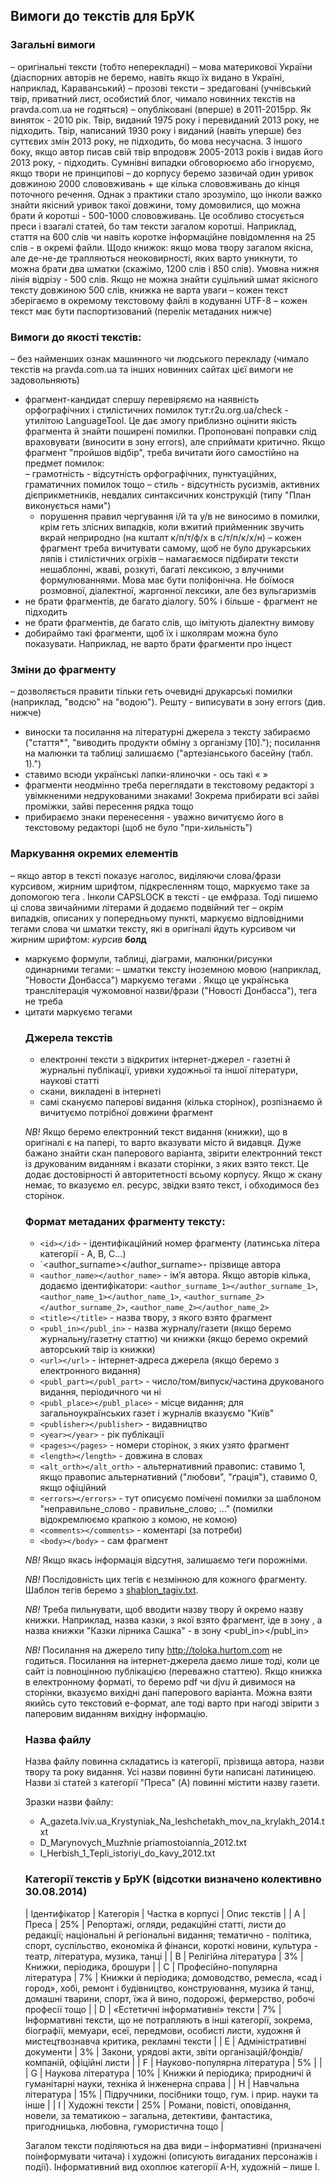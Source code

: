 ﻿## Вимоги до текстів для БрУК

### Загальні вимоги

– оригінальні тексти (тобто неперекладні)
– мова материкової України (діаспорних авторів не беремо, навіть якщо їх видано в Україні, наприклад, Караванський)
– прозові тексти
– зредаговані (учнівський твір, приватний лист, особистий блог, чимало новинних текстів на pravda.com.ua не годяться)
– опубліковані (вперше) в 2011-2015рр. Як виняток - 2010 рік. Твір, виданий 1975 року і перевиданий 2013 року, не підходить. Твір, написаний 1930 року і виданий (навіть уперше) без суттєвих змін 2013 року, не підходить, бо мова несучасна. З іншого боку, якщо автор писав свій твір впродовж 2005-2013 років і видав його 2013 року, - підходить. Сумнівні випадки обговорюємо або ігноруємо, якщо твори не принципові
– до корпусу беремо зазвичай один уривок довжиною 2000 слововживань + ще кілька слововживань до кінця поточного речення. Однак з практики стало зрозуміло, що інколи важко знайти якісний уривок такої довжини, тому домовилися, що можна брати й коротші - 500-1000 слововживань. Це особливо стосується преси і взагалі статей, бо там тексти загалом коротші. Наприклад, стаття на 600 слів чи навіть коротке інформаційне повідомлення на 25 слів - в окремі файли. Щодо книжок: якщо мова твору загалом якісна, але де-не-де трапляються неоковирності, яких варто уникнути, то можна брати два шматки (скажімо, 1200 слів і 850 слів). Умовна нижня лінія відрізу - 500 слів. Якщо не можна знайти суцільний шмат якісного тексту довжиною 500 слів, книжка не варта уваги
– кожен текст зберігаємо в окремому текстовому файлі в кодуванні UTF-8
– кожен текст має бути паспортизований (перелік метаданих нижче)

### Вимоги до якості текстів:

– без найменших ознак машинного чи людського перекладу (чимало текстів на pravda.com.ua та інших новинних сайтах цієї вимоги не задовольняють)
- фрагмент-кандидат спершу перевіряємо на наявність орфографічних і стилістичних помилок тут:r2u.org.ua/check - утилітою LanguageTool. Це дає змогу приблизно оцінити якість фрагмента й знайти поширені помилки. Пропоновані поправки слід враховувати (виносити в зону errors), але сприймати критично. Якщо фрагмент "пройшов відбір", треба вичитати його самостійно на предмет помилок:  
   – грамотність - відсутність орфографічних, пунктуаційних, граматичних помилок тощо
   – стиль - відсутність русизмів, активних дієприкметників, невдалих синтаксичних конструкцій (типу "План виконується нами")
   - порушення правил чергування і/й та у/в не виносимо в помилки, крім геть злісних випадків, коли вжитий прийменник звучить вкрай неприродно (на кшталт к/п/т/ф/х в с/т/п/к/х/н)
– кожен фрагмент треба вичитувати самому, щоб не було друкарських ляпів і стилістичних огріхів
– намагаємося підбирати тексти нешаблонні, жваві, розкуті, багаті лексикою, з влучними формулюваннями. Мова має бути поліфонічна. Не боїмося розмовної, діалектної, жаргонної лексики, але без вульгаризмів
- не брати фрагментів, де багато діалогу. 50% і більше - фрагмент не підходить
- не брати фрагментів, де багато слів, що імітують діалектну вимову
- добираймо такі фрагменти, щоб їх і школярам можна було показувати. Наприклад, не варто брати фрагменти про інцест

### Зміни до фрагменту

– дозволяється правити тільки геть очевидні друкарські помилки (наприклад, "водсю" на "водою"). Решту - виписувати в зону errors (див. нижче)
- виноски та посилання на літературні джерела з тексту забираємо ("стаття*", "виводить продукти обміну з організму [10]."); посилання на малюнки та таблиці залишаємо ("артезіанського басейну (табл. 1).")
- ставимо всюди українські лапки-ялиночки - ось такі « »
- фрагменти неодмінно треба переглядати в текстовому редакторі з увімкненими недрукованими знаками! Зокрема прибирати всі зайві проміжки, зайві пересення рядка тощо
- прибираємо знаки перенесення - уважно вичитуємо його в текстовому редакторі (щоб не було "при-хильність")

### Маркування окремих елементів

– якщо автор в тексті показує наголос, виділяючи слова/фрази курсивом, жирним шрифтом, підкресленням тощо, маркуємо таке за допомогою тега <emphasis></emphasis>. Інколи CAPSLOCK в тексті - це емфраза. Тоді пишемо ці слова звичайними літерами й додаємо подвійний тег <emphasis></emphasis>
– окрім випадків, описаних у попередньому пункті, маркуємо відповідними тегами слова чи шматки тексту, які в оригіналі йдуть курсивом чи жирним шрифтом: <i>курсив</i> <b>болд</b>
- маркуємо формули, таблиці, діаграми, малюнки/рисунки одинарними тегами: <formula> <table> <chart> <picture>
– шматки тексту іноземною мовою (наприклад, "Новости Донбасса") маркуємо тегами <foreign></foreign>. Якщо це українська транслітерація чужомовної назви/фрази ("Новості Донбасса"), тега не треба
- цитати маркуємо тегами <quote></quote>

### Джерела текстів

- електронні тексти з відкритих інтернет-джерел - газетні й журнальні публікації, уривки художньої та іншої літератури, наукові статті
- скани, викладені в інтернеті
- самі скануємо паперові видання (кілька сторінок), розпізнаємо й вичитуємо потрібної довжини фрагмент

*NB!* Якщо беремо електронний текст видання (книжки), що в оригіналі є на папері, то варто вказувати місто й видавця. Дуже бажано знайти скан паперового варіанта, звірити електронний текст із друкованим виданням і вказати сторінки, з яких взято текст. Це додає достовірності й авторитетності всьому корпусу. Якщо ж скану немає, то вказуємо ел. ресурс, звідки взято текст, і обходимося без сторінок.

### Формат метаданих фрагменту тексту:

- `<id></id>` - ідентифікаційний номер фрагменту (латинська літера категорії - A, B, C...)
- `<author_surname></author_surname>- прізвище автора
- `<author_name></author_name>` - ім’я автора. Якщо авторів кілька, додаємо ідентифікатори: `<author_surname_1></author_surname_1>`, `<author_name_1></author_name_1>`, `<author_surname_2></author_surname_2>`, `<author_name_2></author_name_2>`
- `<title></title>` - назва твору, з якого взято фрагмент
- `<publ_in></publ_in>` - назва журналу/газети (якщо беремо журнальну/газетну статтю) чи книжки (якщо беремо окремий авторський твір із книжки)
- `<url></url>` - інтернет-адреса джерела (якщо беремо з електронного видання)
- `<publ_part></publ_part>` - число/том/випуск/частина друкованого видання, періодичного чи ні
- `<publ_place></publ_place>` - місце видання; для загальноукраїнських газет і журналів вказуємо "Київ"
- `<publisher></publisher>` - видавництво
- `<year></year>` - рік публікації
- `<pages></pages>` - номери сторінок, з яких узято фрагмент
- `<length></length>` - довжина в словах
- `<alt_orth></alt_orth>` - альтернативний правопис: ставимо 1, якщо правопис альтернативний ("любови", "ґрація"), ставимо 0, якщо офіційний
- `<errors></errors>` - тут описуємо помічені помилки за шаблоном "неправильне_слово - правильне_слово; ..." (помилки відокремлюємо крапкою з комою, не комою)
- `<comments></comments>` - коментарі (за потреби)
- `<body></body>` - сам фрагмент

*NB!* Якщо якась інформація відсутня, залишаємо теги порожніми.

*NB!* Послідовність цих тегів є незмінною для кожного фрагменту. Шаблон тегів беремо з [shablon_tagiv.txt](shablon_tagiv.txt).

*NB!* Треба пильнувати, щоб вводити назву твору й окремо назву книжки. Наприклад, назва казки, з якої взято фрагмент, іде в зону <title></title>, а назва книжки "Казки лірника Сашка" - в зону <publ_in></publ_in>

*NB!* Посилання на джерело типу <url>http://toloka.hurtom.com</url> не годиться. Посилання на інтернет-джерела даємо лише тоді, коли це сайт із повноцінною публікацією (переважно статтею). Якщо книжка в електронному форматі, то беремо pdf чи djvu й дивимося на сторінки, вказуємо вихідні дані паперового варіанта. Можна взяти якийсь суто текстовий е-формат, але тоді варто при нагоді звірити з паперовим виданням вихідну інформацію.

### Назва файлу

Назва файлу повинна складатись із категорії, прізвища автора, назви твору та року видання. Усі назви повинні бути написані латиницею. Назви зі статей з категорії "Преса" (A) повинні містити назву газети.

Зразки назви файлу:
- A_gazeta.lviv.ua_Krystyniak_Na_leshchetakh_mov_na_krylakh_2014.txt
- D_Marynovych_Muzhnie priamostoiannia_2012.txt
- I_Herbish_1_Tepli_istoriyi_do_kavy_2012.txt

### Категорії текстів у БрУК (відсотки визначено колективно 30.08.2014)

| Ідентифікатор | Категорія | Частка в корпусі | Опис текстів |
| А | Преса | 25% | Репортажі, огляди, редакційні статті, листи до редакції; національні й регіональні видання; тематично - політика, спорт, суспільство, економіка й фінанси, короткі новини, культура - театр, література, музика, танці |
| B | Релігійна література | 3% | Книжки, періодика, брошури |
| С | Професійно-популярна література | 7% | Книжки й періодика; домоводство, ремесла, «сад і город», хобі, ремонт і будівництво, конструювання, музика й танці, домашні тварини, спорт, їжа й вино, подорожі, фермерство, робочі професії тощо |
| D | «Естетичні інформативні» тексти | 7% | Інформативні тексти, що не потрапляють в інші категорії, зокрема, біографії, мемуари, есеї, передмови, особисті листи, художня й мистецтвознавча критика, рекламні тексти |
| E | Адміністративні документи | 3% | Закони, урядові акти, звіти організацій/фондів/компаній, офіційні листи |
| F | Науково-популярна література | 5% | |
| G | Наукова література | 10% | Книжки й періодика; природничі й гуманітарні науки, техніка й інженерна справа |
| H | Навчальна література | 15% | Підручники, посібники тощо, гум. і прир. науки та інше |
| I | Художні тексти | 25% | Романи, повісті, оповідання, новели, за тематикою  – загальна, детективи, фантастика, пригодницька, любовна, гумористична тощо |

Загалом тексти поділяються на два види – інформативні (призначені поінформувати читача) і художні (описують вигаданих персонажів і події). Інформативний вид охоплює категорії А-H, художній – лише I.
